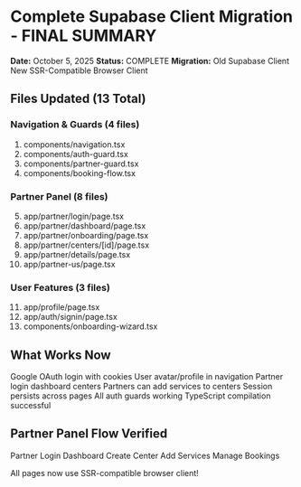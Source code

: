 ﻿# Complete Supabase Client Migration - FINAL SUMMARY

**Date:** October 5, 2025
**Status:**  COMPLETE
**Migration:** Old Supabase Client  New SSR-Compatible Browser Client

## Files Updated (13 Total)

### Navigation & Guards (4 files)
1. components/navigation.tsx
2. components/auth-guard.tsx  
3. components/partner-guard.tsx
4. components/booking-flow.tsx

### Partner Panel (8 files)
5. app/partner/login/page.tsx
6. app/partner/dashboard/page.tsx
7. app/partner/onboarding/page.tsx
8. app/partner/centers/[id]/page.tsx
9. app/partner/details/page.tsx
10. app/partner-us/page.tsx

### User Features (3 files)
11. app/profile/page.tsx
12. app/auth/signin/page.tsx
13. components/onboarding-wizard.tsx

## What Works Now

 Google OAuth login with cookies
 User avatar/profile in navigation
 Partner login  dashboard  centers
 Partners can add services to centers
 Session persists across pages
 All auth guards working
 TypeScript compilation successful

## Partner Panel Flow Verified

Partner Login  Dashboard  Create Center  Add Services  Manage Bookings

All pages now use SSR-compatible browser client!
